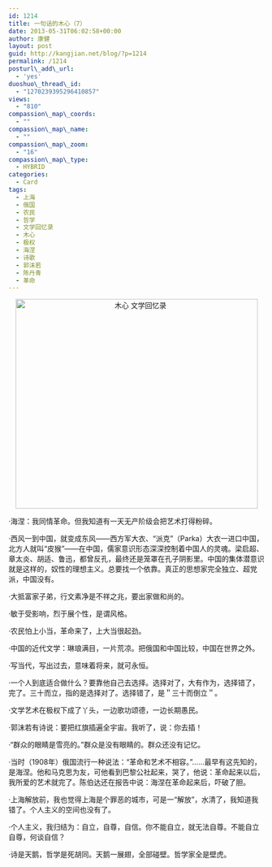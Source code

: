 ```yaml
---
id: 1214
title: 一句话的木心（7）
date: 2013-05-31T06:02:58+00:00
author: 康健
layout: post
guid: http://kangjian.net/blog/?p=1214
permalink: /1214
posturl\_add\_url:
  - 'yes'
duoshuo\_thread\_id:
  - "1270239395296410857"
views:
  - "810"
compassion\_map\_coords:
  - ""
compassion\_map\_name:
  - ""
compassion\_map\_zoom:
  - "16"
compassion\_map\_type:
  - HYBRID
categories:
  - Card
tags:
  - 上海
  - 俄国
  - 农民
  - 哲学
  - 文学回忆录
  - 木心
  - 极权
  - 海涅
  - 诗歌
  - 郭沫若
  - 陈丹青
  - 革命
---
```

<div style="text-align:center;">
  <img src="http://kangjian.net/images/2013/01/36D3F046-5F07-4C7E-9D0A-E682939DB20B.jpg" alt="木心 文学回忆录" border="0" width="477" height="413" />
</div>

·海涅：我同情革命。但我知道有一天无产阶级会把艺术打得粉碎。

·西风一到中国，就变成东风——西方军大衣、“派克”（Parka）大衣一进口中国，北方人就叫“皮猴”——在中国，儒家意识形态深深控制着中国人的灵魂。梁启超、章太炎、胡适、鲁迅，都曾反孔，最终还是笼罩在孔子阴影里。中国的集体潜意识就是这样的，奴性的理想主义。总要找一个依靠。真正的思想家完全独立、超党派，中国没有。

·大抵富家子弟，行文素净是不祥之兆，要出家做和尚的。

·敏于受影响，烈于展个性，是谓风格。

·农民怕上小当，革命来了，上大当很起劲。

·中国的近代文学：琳琅满目，一片荒凉。把俄国和中国比较，中国在世界之外。

·写当代，写出过去，意味着将来，就可永恒。

·一个人到底适合做什么？要靠他自己去选择。选择对了，大有作为，选择错了，完了。三十而立，指的是选择对了。选择错了，是＂三十而倒立＂。

·文学艺术在极权下成了丫头，一边歌功颂德，一边长期愚民。

·郭沫若有诗说：要把红旗插遍全宇宙。我听了，说：你去插！

·“群众的眼睛是雪亮的。”群众是没有眼睛的。群众还没有记忆。

·当时（1908年）俄国流行一种说法：“革命和艺术不相容。”……最早有这先知的，是海涅。他和马克思为友，可他看到巴黎公社起来，哭了，他说：革命起来以后，我所爱的艺术就完了。陈伯达还在报告中说：海涅在革命起来后，吓破了胆。

·上海解放前，我也觉得上海是个罪恶的城市，可是一“解放”，水清了，我知道我错了。个人主义的空间也没有了。

·个人主义，我归结为：自立，自尊，自信。你不能自立，就无法自尊。不能自立自尊，何谈自信？

·诗是天鹅，哲学是死胡同。天鹅一展翅，全部碰壁。哲学家全是壁虎。